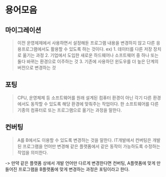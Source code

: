 # 용어모음

## 마이그레이션
> 이전 운영체제에서 사용하면서 설정해둔 프로그램 내용을 변경하지 않고 다른 응용프로그램에서도 활용할 수 있도록 하는 것이다.
> ex) 1. 데이터를 다른 저장 장치로 옮기는 과정
>     2. 기업에서 도입한 새로운 하드웨어나 소프트웨어 중 하나 또는 둘다 바뀌는 환경으로 이주하는 것
>     3. 기존에 사용하던 윈도우를 더 높은 단계의 버전으로 변경하는 것


## 포팅
> CPU, 운영체제 등 소프트웨어를 원래 설계된 컴퓨터 환경이 아닌 각기 다른 환경에서도 동작할 수 있도록 해당 환경에 맞춰주는 작업이다.
> 한 소프트웨어를 다른 기종의 컴퓨터로 또는 프로그램으로 옮기는 과정을 말한다.


## 컨버팅
> A를 B에서도 이용할 수 있도록 변경하는 것을 말한다.
> IT개발에서 컨버팅은 개발된 프로그램을 언어만 변경해 같은 플랫폼에서 같은 동작이 가능하도록 수정하는 작업을 의미한다.

-> 만약 같은 플랫폼 상에서 개발 언어만 다르게 변경한다면 컨버팅, A플랫폼에 맞게 만들어진 프로그램을 B플랫폼에 맞게 변경하는 과정은 포팅이라고 한다.
